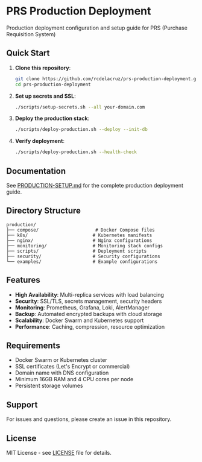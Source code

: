 # PRS Production Deployment

Production deployment configuration and setup guide for PRS (Purchase Requisition System)

## Quick Start

1. **Clone this repository**:
   ```bash
   git clone https://github.com/rcdelacruz/prs-production-deployment.git
   cd prs-production-deployment
   ```

2. **Set up secrets and SSL**:
   ```bash
   ./scripts/setup-secrets.sh --all your-domain.com
   ```

3. **Deploy the production stack**:
   ```bash
   ./scripts/deploy-production.sh --deploy --init-db
   ```

4. **Verify deployment**:
   ```bash
   ./scripts/deploy-production.sh --health-check
   ```

## Documentation

See [PRODUCTION-SETUP.md](./PRODUCTION-SETUP.md) for the complete production deployment guide.

## Directory Structure

```
production/
├── compose/                     # Docker Compose files
├── k8s/                        # Kubernetes manifests
├── nginx/                      # Nginx configurations
├── monitoring/                 # Monitoring stack configs
├── scripts/                    # Deployment scripts
├── security/                   # Security configurations
└── examples/                   # Example configurations
```

## Features

- **High Availability**: Multi-replica services with load balancing
- **Security**: SSL/TLS, secrets management, security headers
- **Monitoring**: Prometheus, Grafana, Loki, AlertManager
- **Backup**: Automated encrypted backups with cloud storage
- **Scalability**: Docker Swarm and Kubernetes support
- **Performance**: Caching, compression, resource optimization

## Requirements

- Docker Swarm or Kubernetes cluster
- SSL certificates (Let's Encrypt or commercial)
- Domain name with DNS configuration
- Minimum 16GB RAM and 4 CPU cores per node
- Persistent storage volumes

## Support

For issues and questions, please create an issue in this repository.

## License

MIT License - see [LICENSE](./LICENSE) file for details.
